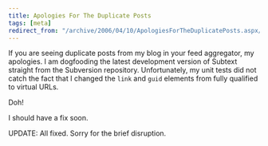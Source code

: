 ```yaml
---
title: Apologies For The Duplicate Posts
tags: [meta]
redirect_from: "/archive/2006/04/10/ApologiesForTheDuplicatePosts.aspx/"
---
```


If you are seeing duplicate posts from my blog in your feed aggregator,
my apologies. I am dogfooding the latest development version of Subtext
straight from the Subversion repository. Unfortunately, my unit tests
did not catch the fact that I changed the `link` and `guid` elements
from fully qualified to virtual URLs.

Doh!

I should have a fix soon.

UPDATE: All fixed. Sorry for the brief disruption.

